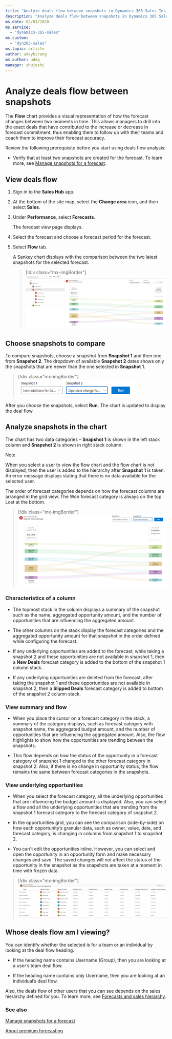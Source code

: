 ```yaml
---
title: "Analyze deals flow between snapshots in Dynamics 365 Sales Insights | MicrosoftDocs"
description: "Analyze deals flow between snapshots in Dynamics 365 Sales Insights."
ms.date: 02/03/2020
ms.service: 
  - "dynamics-365-sales"
ms.custom: 
  - "dyn365-sales"
ms.topic: article
author: udaykirang
ms.author: udag
manager: shujoshi
---
```


# Analyze deals flow between snapshots

The **Flow** chart provides a visual representation of how the forecast changes between two moments in time. This allows managers to drill into the exact deals that have contributed to the increase or decrease in forecast commitment, thus enabling them to follow up with their teams and coach them to improve their forecast accuracy.

Review the following prerequisite before you start using deals flow analysis:

-	Verify that at least two snapshots are created for the forecast. To learn more, see [Manage snapshots for a forecast](manage-snapshots-forecast.md).

## View deals flow

1.	Sign in to the **Sales Hub** app.

2.	At the bottom of the site map, select the **Change area** icon, and then select **Sales**.

3.	Under **Performance**, select **Forecasts**.

    The forecast view page displays.

4.	Select the forecast and choose a forecast period for the forecast.

5.	Select **Flow** tab.

    A Sankey chart displays with the comparison between the two latest snapshots for the selected forecast.

    > [!div class="mx-imgBorder"]
    > ![Deals flow chart](media/predictive-forecasting-deals-flow.png "Deals flow chart")

## Choose snapshots to compare

To compare snapshots, choose a snapshot from **Snapshot 1** and then one from **Snapshot 2**. The dropdown of available **Snapshot 2** dates shows only the snapshots that are newer than the one selected in **Snapshot 1**.

> [!div class="mx-imgBorder"]
> ![Select snapshots for deals flow](media/predictive-forecasting-deal-flow-select-snapshot.png "Select snapshots for deals flow")
 
After you choose the snapshots, select **Run**. The chart is updated to display the deal flow.

## Analyze snapshots in the chart

The chart has two data categories – **Snapshot 1** is shown in the left stack column and **Snapshot 2** is shown in right stack column. 

> [!NOTE]
> When you select a user to view the flow chart and the flow chart is not displayed, then the user is added to the hierarchy after **Snapshot 1** is taken. An error message displays stating that there is no data available for the selected user.

The order of forecast categories depends on how the forecast columns are arranged in the grid view. The Won forecast category is always on the top Lost at the bottom.

> [!div class="mx-imgBorder"]
> ![Deals flow details](media/predictive-forecasting-deals-flow-details.png "Deals flow details")

### Characteristics of a column

-	The topmost stack in the column displays a summary of the snapshot such as the name, aggregated opportunity amount, and the number of opportunities that are influencing the aggregated amount.

-	The other columns on the stack display the forecast categories and the aggregated opportunity amount for that snapshot in the order defined while configuring the forecast.

-	If any underlying opportunities are added to the forecast, while taking a snapshot 2 and these opportunities are not available in snapshot 1, then a **New Deals** forecast category is added to the bottom of the snapshot 1 column stack.

-	If any underlying opportunities are deleted from the forecast, after taking the snapshot 1 and these opportunities are not available in snapshot 2, then a **Slipped Deals** forecast category is added to bottom of the snapshot 2 column stack.

### View summary and flow

-	When you place the cursor on a forecast category in the stack, a summary of the category displays, such as forecast category with snapshot name, the aggregated budget amount, and the number of opportunities that are influencing the aggregated amount. Also, the flow highlights to show how the opportunities are trending between the snapshots.

-	This flow depends on how the status of the opportunity in a forecast category of snapshot 1 changed to the other forecast category in snapshot 2. Also, if there is no change in opportunity status, the flow remains the same between forecast categories in the snapshots.

### View underlying opportunities

-	When you select the forecast category, all the underlying opportunities that are influencing the budget amount is displayed. Also, you can select a flow and all the underlying opportunities that are trending from the snapshot 1 forecast category to the forecast category of snapshot 2.

-	In the opportunities grid, you can see the comparison (side-by-side) on how each opportunity’s granular data, such as owner, value, date, and forecast category, is changing in columns from snapshot 1 to snapshot 2.

-	You can't edit the opportunities inline. However, you can select and open the opportunity in an opportunity form and make necessary changes and save. The saved changes will not affect the status of the opportunity in the snapshot as the snapshots are taken at a moment in time with frozen data.

> [!div class="mx-imgBorder"]
> ![Deals flow underlying opportunities](media/predictive-forecasting-deals-flow-underlying-opportunities.png "Deals flow underlying opportunities")


## Whose deals flow am I viewing?

You can identify whether the selected is for a team or an individual by looking at the deal flow heading.

-	If the heading name contains Username (Group), then you are looking at a user’s team deal flow.

-	If the heading name contains only Username, then you are looking at an individual’s deal flow.

Also, the deals flow of other users that you can see depends on the sales hierarchy defined for you. To learn more, see [Forecasts and sales hierarchy](/sales-enterprise/view-forecasts#forecasts-and-sales-hierarchy).

### See also

[Manage snapshots for a forecast](manage-snapshots-forecast.md)

[About premium forecasting](configure-premium-forecasting.md)